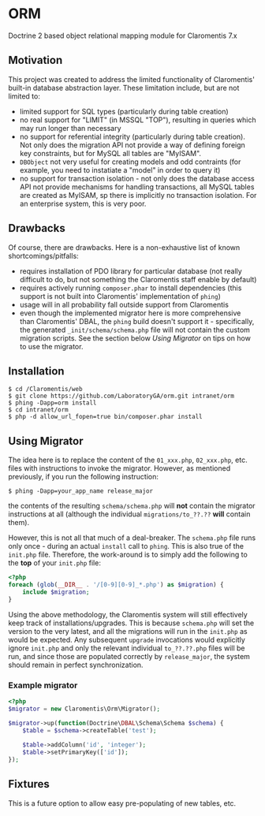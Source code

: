 # ORM
Doctrine 2 based object relational mapping module for Claromentis 7.x

## Motivation
This project was created to address the limited functionality of Claromentis' 
built-in database abstraction layer. These limitation include, but are not limited to:
* limited support for SQL types (particularly during table creation)
* no real support for "LIMIT" (in MSSQL "TOP"), resulting in queries which may 
run longer than necessary
* no support for referential integrity (particularly during table creation). Not only does the migration API not provide a way of defining foreign key constraints, but for MySQL all tables are "MyISAM".
* ``DBObject`` not very useful for creating models and odd contraints (for 
example, you need to instatiate a "model" in order to query it)
* no support for transaction isolation - not only does the database access API not provide mechanisms for handling transactions, all MySQL tables are created as MyISAM, sp there is implicitly no transaction isolation. For an enterprise system, this is very poor.

## Drawbacks
Of course, there are drawbacks. Here is a non-exhaustive list of known 
shortcomings/pitfalls:
* requires installation of PDO library for particular database (not really 
difficult to do, but not something the Claromentis staff enable by default)
* requires actively running ``composer.phar`` to install dependencies (this 
support is not built into Claromentis' implementation of ``phing``)
* usage will in all probability fall outside support from Claromentis
* even though the implemented migrator here is more comprehensive than 
Claromentis' DBAL, the ``phing`` build doesn't support it - specifically, the 
generated ``_init/schema/schema.php`` file will not contain the custom 
migration scripts. See the section below *Using Migrator* on tips on how to use 
the migrator.

## Installation
```shell
$ cd /Claromentis/web
$ git clone https://github.com/LaboratoryGA/orm.git intranet/orm
$ phing -Dapp=orm install
$ cd intranet/orm
$ php -d allow_url_fopen=true bin/composer.phar install
```

## Using Migrator
The idea here is to replace the content of the ``01_xxx.php``, ``02_xxx.php``, 
etc. files with instructions to invoke the migrator. However, as mentioned
previously, if you run the following instruction:
```shell
$ phing -Dapp=your_app_name release_major
```
the contents of the resulting ``schema/schema.php`` will **not** contain the 
migrator instructions at all (although the individual ``migrations/to_??.??`` 
**will** contain them).

However, this is not all that much of a deal-breaker. The ``schema.php`` file
runs only once - during an actual ``install`` call to ``phing``. This is also
true of the ``init.php`` file. Therefore, the work-around is to simply add the
following to the **top** of your ``init.php`` file:
```php
<?php
foreach (glob(__DIR__ . '/[0-9][0-9]_*.php') as $migration) {
	include $migration;
}
```

Using the above methodology, the Claromentis system will still effectively keep
track of installations/upgrades. This is because ``schema.php`` will set the
version to the very latest, and all the migrations will run in the ``init.php``
as would be expected. Any subsequent ``upgrade`` invocations would explicitly
ignore ``init.php`` and only the relevant individual ``to_??.??.php`` files 
will be run, and since those are populated correctly by ``release_major``, 
the system should remain in perfect synchronization.

### Example migrator
```php
<?php
$migrator = new Claromentis\Orm\Migrator();

$migrator->up(function(Doctrine\DBAL\Schema\Schema $schema) {
	$table = $schema->createTable('test');
	
	$table->addColumn('id', 'integer');
	$table->setPrimaryKey(['id']);
});
```

## Fixtures
This is a future option to allow easy pre-populating of new tables, etc.
